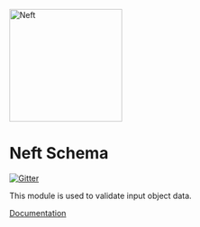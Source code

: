 <a href="http://www.neft.io"><img src="http://www.neft.io/static/images/neft-white.svg" alt="Neft" width="200"></a>

# Neft Schema

[![Gitter](https://img.shields.io/gitter/room/nwjs/nw.js.svg)](https://gitter.im/Neft-io/neft)

This module is used to validate input object data.

[Documentation](http://www.neft.io/docs/schema/index.coffee.md)
